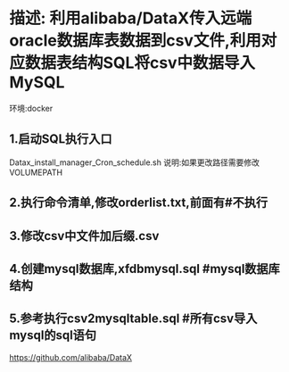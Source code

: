 # 描述: 利用alibaba/DataX传入远端oracle数据库表数据到csv文件,利用对应数据表结构SQL将csv中数据导入MySQL

环境:docker
## 1.启动SQL执行入口
Datax_install_manager_Cron_schedule.sh
说明:如果更改路径需要修改VOLUMEPATH
## 2.执行命令清单,修改orderlist.txt,前面有#不执行

## 3.修改csv中文件加后缀.csv

## 4.创建mysql数据库,xfdbmysql.sql #mysql数据库结构
## 5.参考执行csv2mysqltable.sql #所有csv导入mysql的sql语句




https://github.com/alibaba/DataX


